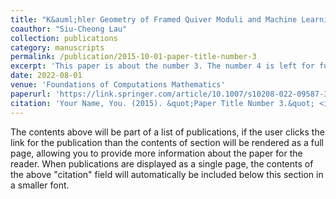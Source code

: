 ```yaml
---
title: "K&auml;hler Geometry of Framed Quiver Moduli and Machine Learning"
coauthor: "Siu-Cheong Lau"
collection: publications
category: manuscripts
permalink: /publication/2015-10-01-paper-title-number-3
excerpt: 'This paper is about the number 3. The number 4 is left for future work.'
date: 2022-08-01
venue: 'Foundations of Computations Mathematics'
paperurl: 'https://link.springer.com/article/10.1007/s10208-022-09587-3'
citation: 'Your Name, You. (2015). &quot;Paper Title Number 3.&quot; <i>Journal 1</i>. 1(3).'
---
```


The contents above will be part of a list of publications, if the user clicks the link for the publication than the contents of section will be rendered as a full page, allowing you to provide more information about the paper for the reader. When publications are displayed as a single page, the contents of the above "citation" field will automatically be included below this section in a smaller font.
